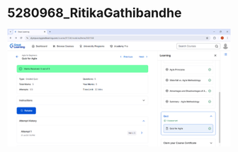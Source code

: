 # 5280968\_RitikaGathibandhe



![Great Learning Quiz Certificate](https://github.com/ritikagathibandhe/5280968_RitikaGathibandhe/raw/main/SDLC/certificate/GreatLearningQuiz.png)



